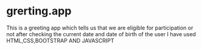 # grerting.app
This is a greeting app which tells us that we are eligible for participation or not after checking the current date and date of birth of the user I have used HTML,CSS,BOOTSTRAP AND JAVASCRIPT
